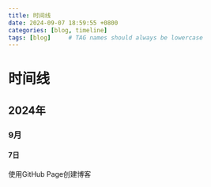 ```yaml
---
title: 时间线
date: 2024-09-07 18:59:55 +0800
categories: [blog, timeline]
tags: [blog]     # TAG names should always be lowercase
---
```

# 时间线
## 2024年
### 9月
#### 7日
使用GitHub Page创建博客
